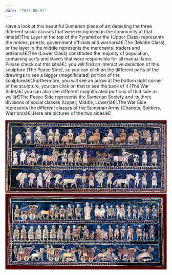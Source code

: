 ```yaml
---
date: "2012-08-01"
---
```


Have a look at this beautiful Sumerian piece of art depicting the three different social classes that were recognised in the community at that timeâ€¦The Layer at the top of the Pyramid or the (Upper Class) represents the nobles, priests, government officials and warriorsâ€¦The (Middle Class), or the layer in the middle represents the merchants, traders and artisansâ€¦The (Lower Class) constituted the majority of population, containing serfs and slaves that were responsible for all manual labor. Please check out this siteâ€¦. you will find an interactive depiction of this sculpture (The Peace Side), so you can click on the different parts of the drawings to see a bigger (magnificated) portion of the sculptureâ€¦.Furthermore, you will see an arrow at the bottom right corner of the sculpture, you can click on that to see the back of it (The War Side)â€¦ you can also see different magnificated portions of that side as wellâ€¦The Peace Side represents the Sumerian Society and its three divisions of social classes (Upper, Middle, Lower)â€¦.The War Side represents the different classes of the Sumerian Army (Chariots, Soldiers, Warriors)â€¦.Here are pictures of the two sidesâ€¦

![image](/assets/laith/posts/2012/images/tumblr_inline_ntq1lgX53m1sa3coh_540.png)![image](/assets/laith/posts/2012/images/tumblr_inline_ntq1m4RP6d1sa3coh_540.png)
